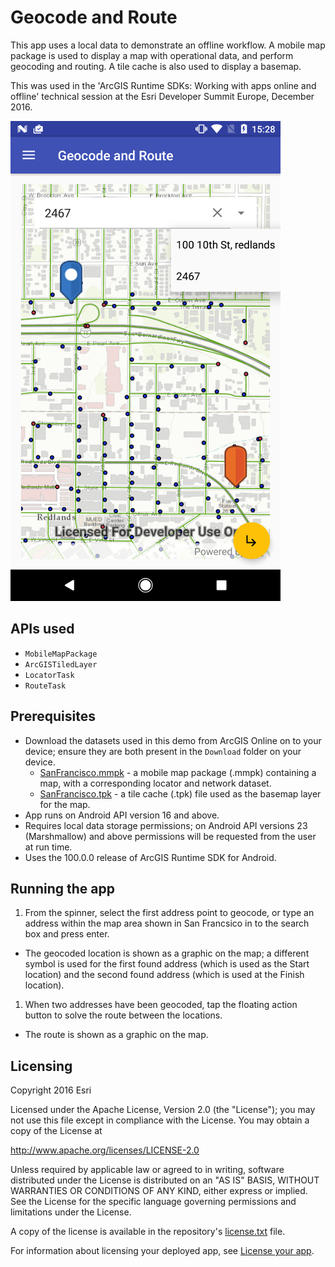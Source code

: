 Geocode and Route
=======================
This app uses a local data to demonstrate an offline workflow. A mobile map package is used to display a map with operational data, and perform geocoding and routing. A tile cache is also used to display a basemap.

This was used in the 'ArcGIS Runtime SDKs: Working with apps online and offline' technical session at the Esri Developer Summit Europe, December 2016.

![GeocodeAndRoute Screenshot](Screenshot_GeocodeAndRoute.png)

## APIs used
- `MobileMapPackage`
- `ArcGISTiledLayer`
- `LocatorTask`
- `RouteTask`

## Prerequisites
- Download the datasets used in this demo from ArcGIS Online on to your device; ensure they are both present in the `Download` folder on your device.
  - [SanFrancisco.mmpk](https://www.arcgis.com/home/item.html?id=8df86a1e63764cc2b62a51c80bcb99bc) - a mobile map package (.mmpk) containing a map, with a corresponding locator and network dataset.
  - [SanFrancisco.tpk](https://www.arcgis.com/home/item.html?id=786558f8c01247e0ac550b421c56a3ea) - a tile cache (.tpk) file used as the basemap layer for the map.
- App runs on Android API version 16 and above.
- Requires local data storage permissions; on Android API versions 23 (Marshmallow) and above permissions will be requested from the user at run time.
- Uses the 100.0.0 release of ArcGIS Runtime SDK for Android.

## Running the app
1. From the spinner, select the first address point to geocode, or type an address within the map area shown in San Francsico in to the search box and press enter.
  - The geocoded location is shown as a graphic on the map; a different symbol is used for the first found address (which is used as the Start location) and the second found address (which is used at the Finish location).
1. When two addresses have been geocoded, tap the floating action button to solve the route between the locations.
  - The route is shown as a graphic on the map.

## Licensing
Copyright 2016 Esri

Licensed under the Apache License, Version 2.0 (the "License"); you may not use this file except in compliance with the License. You may obtain a copy of the License at

http://www.apache.org/licenses/LICENSE-2.0

Unless required by applicable law or agreed to in writing, software distributed under the License is distributed on an "AS IS" BASIS, WITHOUT WARRANTIES OR CONDITIONS OF ANY KIND, either express or implied. See the License for the specific language governing permissions and limitations under the License.

A copy of the license is available in the repository's [license.txt](https://github.com/Esri/arcgis-runtime-demos-android/blob/master/license.txt) file.

For information about licensing your deployed app, see [License your app](https://developers.arcgis.com/android/guide/license-your-app.htm).
